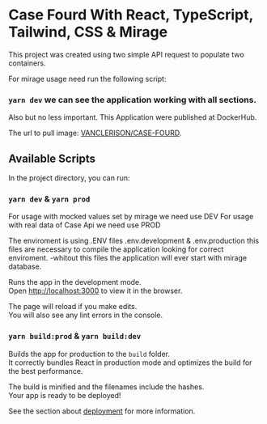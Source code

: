 # Case Fourd With React, TypeScript, Tailwind, CSS & Mirage 

This project was created using two simple API request to populate two containers. 

For mirage usage need run the following script: 

### `yarn dev` we can see the application working with all sections.

Also but no less important. This Application were published at DockerHub.

The url to pull image: [VANCLERISON/CASE-FOURD](https://hub.docker.com/r/vanclerison/case-fourd/tags).


## Available Scripts

In the project directory, you can run:

### `yarn dev` & `yarn prod`

For usage with mocked values set by mirage we need use DEV 
For usage with real data of Case Api we need use PROD

The enviroment is using .ENV files .env.development & .env.production this files are necessary to compile the application looking for correct enviroment.
  -whitout this files the application will ever start with mirage database.

Runs the app in the development mode.\
Open [http://localhost:3000](http://localhost:3000) to view it in the browser.

The page will reload if you make edits.\
You will also see any lint errors in the console.

### `yarn build:prod` &  `yarn build:dev`

Builds the app for production to the `build` folder.\
It correctly bundles React in production mode and optimizes the build for the best performance.

The build is minified and the filenames include the hashes.\
Your app is ready to be deployed!

See the section about [deployment](https://facebook.github.io/create-react-app/docs/deployment) for more information.
